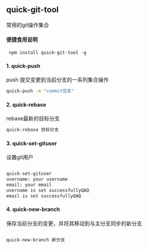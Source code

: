 ## quick-git-tool
常用的git操作集合

#### 便捷食用说明

```
 npm install quick-git-tool -g
```

#### 1. quick-push  

push 提交变更到当前分支的一系列集合操作

``` bash  
quick-push -m "commit信息"
```

#### 2. quick-rebase  

rebase最新的目标分支

``` bash  
quick-rebase 目标分支
```

#### 3. quick-set-gituser  

设置git用户

``` bash  

quick-set-gituser
username: your username
email: your email
username is set successfullyQAQ
email is set successfullyQAQ

```

#### 4. quick-new-branch  

保存当前分支的变更，并将其移动到与主分支同步的新分支

``` bash  

quick-new-branch 新分支

```
